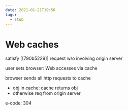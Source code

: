```yaml
---
date: 2021-01-21T19:56
tags: 
  - stub
---
```


# Web caches

satisfy [[790b5229]] request w/o involving origin server

user sets browser: Web accesses via cache

browser sends all http requests to cache
- obj in cache: cache returns obj
- otherwise req from origin server

e-code: 304
